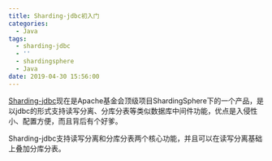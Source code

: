 ```yaml
---
title: Sharding-jdbc初入门
categories:
  - Java
tags:
  - sharding-jdbc
  - ''
  - shardingsphere
  - Java
date: 2019-04-30 15:56:00
---
```


[Sharding-jdbc](https://shardingsphere.apache.org/document/current/cn/overview/)现在是Apache基金会顶级项目ShardingSphere下的一个产品，是以jdbc的形式支持读写分离、分库分表等类似数据库中间件功能，优点是入侵性小、配置方便，而且背后有个好爹。

Sharding-jdbc支持读写分离和分库分表两个核心功能，并且可以在读写分离基础上叠加分库分表。

